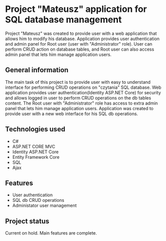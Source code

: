 # Project "Mateusz" application for SQL database management
Project "Mateusz" was created to provide user with a web application that allows him to modify his database. Application provides user authentication and admin panel for Root user (user with "Administrator" role). User can perform CRUD action on database tables, and Root user can also access admin panel that lets him manage application users.

## General information
The main task of this project is to provide user with easy to understand interface for performing CRUD operations on "czytania" SQL database. Web application provides user authentication(Identity ASP.NET Core) for security and allows logged in user to perform CRUD operations on the db tables content. The Root user with "Administrator" role has access to extra admin panel that lets him manage application users. 
Application was created to provide user with a new web interface for his SQL db operations.

## Technologies used
- C# 
- ASP.NET CORE MVC
- Identity ASP.NET Core
- Entity Framework Core
- SQL
- Ajax

## Features
- User authentication
- SQL db CRUD operations
- Administator user management

## Project status
Current on hold. Main features are complete.

